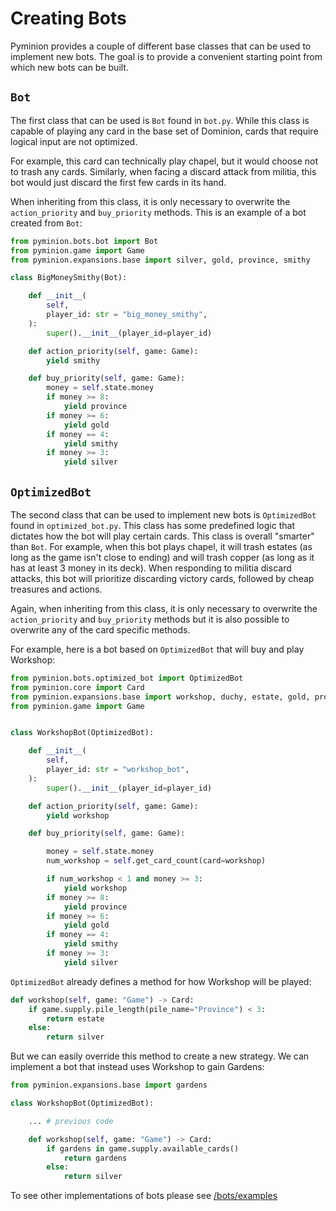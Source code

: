 # Creating Bots

Pyminion provides a couple of different base classes that can be used to implement new bots. The goal is to provide a convenient starting point from which new bots can be built. 
## `Bot`

 The first class that can be used is `Bot` found in `bot.py`. While this class is capable of playing any card in the base set of Dominion, cards that require logical input are not optimized. 

For example, this card can technically play chapel, but it would choose not to trash any cards. Similarly, when facing a discard attack from militia, this bot would just discard the first few cards in its hand.

When inheriting from this class, it is only necessary to overwrite the `action_priority` and  `buy_priority` methods. This is an example of a bot created from `Bot`:

```python
from pyminion.bots.bot import Bot
from pyminion.game import Game
from pyminion.expansions.base import silver, gold, province, smithy

class BigMoneySmithy(Bot):

    def __init__(
        self,
        player_id: str = "big_money_smithy",
    ):
        super().__init__(player_id=player_id)

    def action_priority(self, game: Game):
        yield smithy

    def buy_priority(self, game: Game):
        money = self.state.money
        if money >= 8:
            yield province
        if money >= 6:
            yield gold
        if money == 4:
            yield smithy
        if money >= 3:
            yield silver
```

## `OptimizedBot`

The second class that can be used to implement new bots is `OptimizedBot` found in `optimized_bot.py`. This class has some predefined logic that dictates how the bot will play certain cards. This class is overall "smarter" than `Bot`. For example, when this bot plays chapel, it will trash estates (as long as the game isn't close to ending) and will trash copper (as long as it has at least 3 money in its deck). When responding to militia discard attacks, this bot will prioritize discarding victory cards, followed by cheap treasures and actions. 

Again, when inheriting from this class, it is only necessary to overwrite the `action_priority` and  `buy_priority` methods but it is also possible to overwrite any of the card specific methods. 

For example, here is a bot based on `OptimizedBot` that will buy and play Workshop:

```python
from pyminion.bots.optimized_bot import OptimizedBot
from pyminion.core import Card
from pyminion.expansions.base import workshop, duchy, estate, gold, province, silver
from pyminion.game import Game


class WorkshopBot(OptimizedBot):

    def __init__(
        self,
        player_id: str = "workshop_bot",
    ):
        super().__init__(player_id=player_id)

    def action_priority(self, game: Game):
        yield workshop

    def buy_priority(self, game: Game):

        money = self.state.money
        num_workshop = self.get_card_count(card=workshop)

        if num_workshop < 1 and money >= 3:
            yield workshop
        if money >= 8:
            yield province
        if money >= 6:
            yield gold
        if money == 4:
            yield smithy
        if money >= 3:
            yield silver
```

`OptimizedBot` already defines a method for how Workshop will be played:

```python
def workshop(self, game: "Game") -> Card:
    if game.supply.pile_length(pile_name="Province") < 3:
        return estate
    else:
        return silver
```

But we can easily override this method to create a new strategy. We can implement a bot that instead uses Workshop to gain Gardens: 

```python
from pyminion.expansions.base import gardens

class WorkshopBot(OptimizedBot):

    ... # previous code

    def workshop(self, game: "Game") -> Card:
        if gardens in game.supply.available_cards()
            return gardens
        else:
            return silver
```

To see other implementations of bots please see [/bots/examples](https://github.com/evanofslack/pyminion/tree/master/pyminion/bots/examples)

